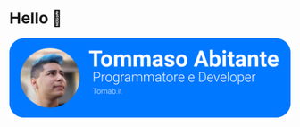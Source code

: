 # Hello 👋

<!-- ### 👤Tommaso Abitante
### 📩hello@tomab.it
### 🌐https://tomab.it
### 🛠️Sviluppatore, Programmatore, Web Developer -->
![Card](https://github.com/JaxzTW/JaxzTW/blob/main/tomab.png)
